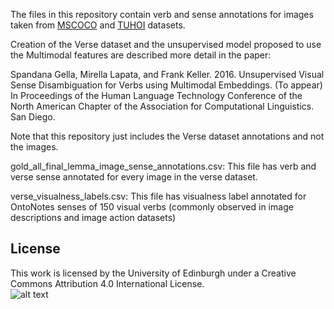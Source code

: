 The files in this repository contain verb and sense annotations for images taken from [MSCOCO](http://mscoco.org/) and [TUHOI](http://disi.unitn.it/~dle/dataset/TUHOI.html) datasets.

Creation of the Verse dataset and the unsupervised model proposed to use the Multimodal features are described more detail in the paper:

Spandana Gella, Mirella Lapata, and Frank Keller. 2016. Unsupervised Visual Sense Disambiguation for Verbs using Multimodal Embeddings. (To appear) In Proceedings of the Human Language Technology Conference of the North American Chapter of the Association for Computational Linguistics. San Diego.

Note that this repository just includes the Verse dataset annotations and not the images.

gold_all_final_lemma_image_sense_annotations.csv: This file has verb and verse sense annotated for every image in the verse dataset.

verse_visualness_labels.csv: This file has visualness label annotated for OntoNotes senses of 150 visual verbs (commonly observed in image descriptions and image action datasets)

License
-------
This work is licensed by the University of Edinburgh under a Creative Commons Attribution 4.0 International License.  
![alt text](https://licensebuttons.net/l/by/4.0/88x31.png "CC-BY")
